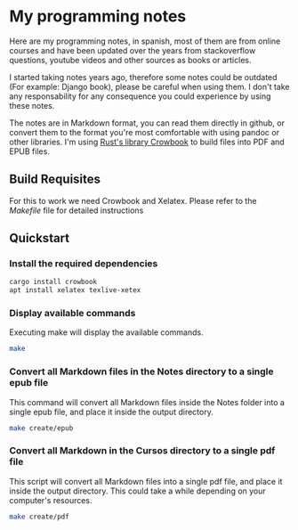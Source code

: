 ﻿# My programming notes

Here are my programming notes, in spanish, most of them are from online courses and have been updated over the years from stackoverflow questions, youtube videos and other sources as books or articles.

I started taking notes years ago, therefore some notes could be outdated (For example: Django book), please be careful when using them. I don't take any responsability for any consequence you could experience by using these notes. 

The notes are in Markdown format, you can read them directly in github, or convert them to the format you're most comfortable with using pandoc or other libraries. I'm using [Rust's library Crowbook](https://github.com/crowdagger/crowbook) to build files into PDF and EPUB files. 

## Build Requisites

For this to work we need Crowbook and Xelatex. Please refer to the *Makefile* file for detailed instructions

## Quickstart

### Install the required dependencies

``` bash
cargo install crowbook
apt install xelatex texlive-xetex
```

### Display available commands

Executing make will display the available commands.

``` bash
make
```

### Convert all Markdown files in the Notes directory to a single epub file

This command will convert all Markdown files inside the Notes folder into a single epub file, and place it inside the output directory.

``` bash
make create/epub
```

### Convert all Markdown in the Cursos directory to a single pdf file

This script will convert all Markdown files into a single pdf file, and place it inside the output directory. This could take a while depending on your computer's resources.

``` bash
make create/pdf
```


